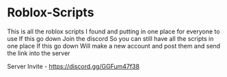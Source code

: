 # Roblox-Scripts

This is all the roblox scripts I found and putting in one place for everyone to use 
If this go down Join the discord So you can still have all the scripts in one place 
If this go down Will make a new account and post them and send the link into the server 

Server Invite - https://discord.gg/GGFum47f38

